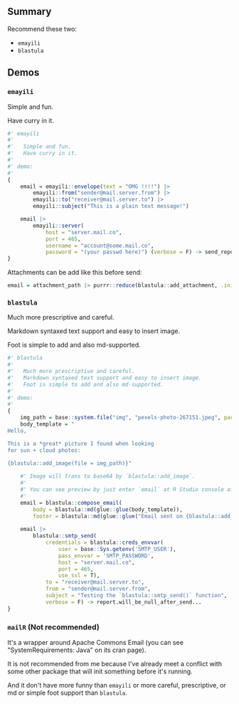 
[copy]: https://stackoverflow.com/questions/23412265/how-do-you-send-email-from-r/78973391#78973391

## Summary

Recommend these two: 
- `emayili`
- `blastula`

## Demos

### `emayili`

Simple and fun.

Have curry in it.

~~~ R
#' emayili 
#' 
#'   Simple and fun.
#'   Have curry in it.
#' 
#' demo: 
#' 
{
	email = emayili::envelope(text = "OMG !!!!") |> 
		emayili::from("sender@mail.server.from") |> 
		emayili::to("receiver@mail.server.to") |> 
		emayili::subject("This is a plain text message!")

	email |> 
		emayili::server(
			host = "server.mail.co",
			port = 465,
			username = "account@some.mail.co",
			password = "(your passwd here)") (verbose = F) -> send_report
}
~~~

Attachments can be add like this before send: 

~~~ R
email = attachment_path |> purrr::reduce(blastula::add_attachment, .init = email)
~~~

### `blastula`

Much more prescriptive and careful.

Markdown syntaxed text support and easy to insert image.

Foot is simple to add and also md-supported.

~~~ R
#' blastula 
#' 
#'   Much more prescriptive and careful.
#'   Markdown syntaxed text support and easy to insert image.
#'   Foot is simple to add and also md-supported.
#' 
#' demo: 
#' 
{
	img_path = base::system.file("img", "pexels-photo-267151.jpeg", package = "blastula")
	body_template = "
Hello,

This is a *great* picture I found when looking
for sun + cloud photos:

{blastula::add_image(file = img_path)}"
	
	#' Image will trans to base64 by `blastula::add_image`.
	#' 
	#' You can see preview by just enter `email` at R Studio console after create it.
	#' 
	email = blastula::compose_email(
		body = blastula::md(glue::glue(body_template)), 
		footer = blastula::md(glue::glue("Email sent on {blastula::add_readable_time()}.")))
	
	email |> 
		blastula::smtp_send(
			credentials = blastula::creds_envvar(
				user = base::Sys.getenv('SMTP_USER'), 
				pass_envvar = 'SMTP_PASSWORD', 
				host = "server.mail.co", 
				port = 465, 
				use_ssl = T), 
			to = "receiver@mail.server.to", 
			from = "sender@mail.server.from", 
			subject = "Testing the `blastula::smtp_send()` function", 
			verbose = F) -> report.will_be_null_after_send...
}
~~~



### `mailR` (Not recommended)

It's a wrapper around Apache Commons Email (you can see "SystemRequirements: Java" on its cran page).

It is not recommended from me because I've already meet a conflict with some other package that will init something before it's running.

And it don't have more funny than `emayili` or more careful, prescriptive, or md or simple foot support than `blastula`.

